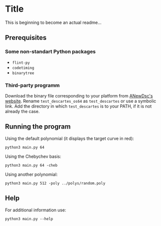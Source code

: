 # Title

This is beginning to become an actual readme...

## Prerequisites

### Some non-standart Python packages

- `flint-py`
- `codetiming`
- `binarytree`

### Third-party programm

Download the binary file corresponding to your platform from [ANewDsc's website](http://anewdsc.mpi-inf.mpg.de/).
Rename `test_descartes_os64` as `test_descartes` or use a symbolic link.
Add the directory in which `test_descartes` is to your PATH, if it is not already the case.

## Running the program

Using the default polynomial (it displays the target curve in red):

```
python3 main.py 64
```

Using the Chebychev basis:

```
python3 main.py 64 -cheb
```

Using another polynomial:

```
python3 main.py 512 -poly ../polys/random.poly
```

## Help

For additional information use:

```
python3 main.py --help
```

